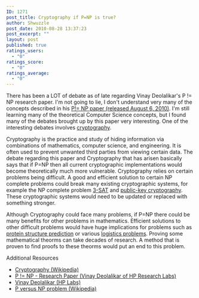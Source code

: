 ```yaml
---
ID: 1271
post_title: Cryptography if P=NP is true?
author: Shwuzzle
post_date: 2010-08-28 13:37:23
post_excerpt: ""
layout: post
published: true
ratings_users:
  - "0"
ratings_score:
  - "0"
ratings_average:
  - "0"
---
```

There has been a LOT of debate as of late regarding Vinay Deolalikar's P != NP research paper. I'm not going to lie, I don't understand very many of the concepts described in his <a href="http://www.scribd.com/doc/35539144/pnp12pt">P!= NP paper (released August 6, 2010)</a>. I'm still learning many of the theoretical Computer Science concepts, but I found many of the debates brought up by this paper very interesting. One of the interesting debates involves <a href="http://en.wikipedia.org/wiki/Cryptography">cryptography</a>.

Cryptography is the practice and study of hiding information via combinations of mathematics, computer science, and engineering. It is often used to prevent unwanted third parties from viewing certain data. The debate regarding this paper and Cryptography that has arisen basically says that if P=NP then all current cryptographic implementations would become theoretically much more vulnerable. Cryptography relies on certain problems being difficult. A good and efficient solution to certain NP complete problems could break many existing cryptographic systems, for example the NP complete problem <a href="http://en.wikipedia.org/wiki/Boolean_satisfiability_problem#3-satisfiability">3-SAT</a> and <a href="http://en.wikipedia.org/wiki/Public-key_cryptography">public-key cryptography</a>. These cryptographic systems would need to be updated or replaced with something stronger.

Although Cryptography could face many problems, if P=NP there could be many benefits for other problems in mathematics. Efficient solutions to other difficult problems would have huge implications for problems such as <a href="http://en.wikipedia.org/wiki/Protein_structure_prediction">protein structure prediction</a> or various <a href="http://en.wikipedia.org/wiki/Logistics">logistics problems</a>. Proving some mathematical theorms can take decades of research. A method that is proven to find proofs to these theorms would put an end to this problem.

Additional Resources
<ul>
	<li><a href="http://en.wikipedia.org/wiki/Cryptography">Cryptography (Wikipedia)</a></li>
	<li><a href="http://www.scribd.com/doc/35539144/pnp12pt">P != NP - Research Paper (Vinay Deolalikar of HP Research Labs)</a></li>
	<li><a href="http://www.hpl.hp.com/personal/Vinay_Deolalikar/">Vinay Deolalikar (HP Labs)</a></li>
	<li><a href="http://en.wikipedia.org/wiki/P_versus_NP_problem">P versus NP problem (Wikipedia)</a></li>
</ul>
